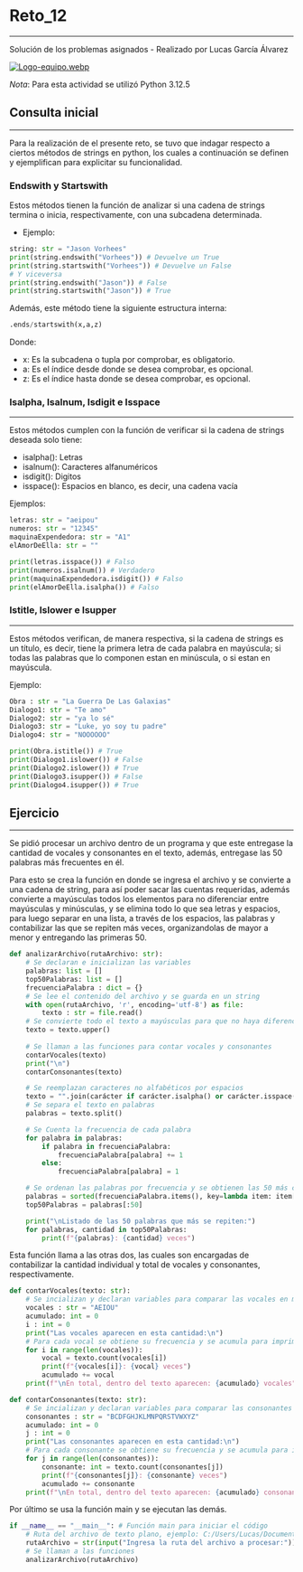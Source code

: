 # Reto_12
***
Solución de los problemas asignados - Realizado por Lucas García Álvarez

[![Logo-equipo.webp](https://i.postimg.cc/Z5BYw1Tx/Logo-equipo.webp)](https://postimg.cc/9D2jMgwD)

*Nota*: Para esta actividad se utilizó Python 3.12.5
## Consulta inicial
***
Para la realización de el presente reto, se tuvo que indagar respecto a ciertos métodos de strings en python, los cuales a continuación se definen y ejemplifican para explicitar su funcionalidad.

### Endswith y Startswith
Estos métodos tienen la función de analizar si una cadena de strings termina o inicia, respectivamente, con una subcadena determinada.
- Ejemplo:
```python
string: str = "Jason Vorhees"
print(string.endswith("Vorhees")) # Devuelve un True
print(string.startswith("Vorhees")) # Devuelve un False
# Y viceversa
print(string.endswith("Jason")) # False
print(string.startswith("Jason")) # True
```
Además, este método tiene la siguiente estructura interna:
```python
.ends/startswith(x,a,z)
```
Donde:
- x: Es la subcadena o tupla por comprobar, es obligatorio.
- a: Es el índice desde donde se desea comprobar, es opcional.
- z: Es el índice hasta donde se desea comprobar, es opcional.

### Isalpha, Isalnum, Isdigit e Isspace
***
Estos métodos cumplen con la función de verificar si la cadena de strings deseada solo tiene:
- isalpha(): Letras
- isalnum(): Caracteres alfanuméricos
- isdigit(): Digitos
- isspace(): Espacios en blanco, es decir, una cadena vacía

Ejemplos:
```python
letras: str = "aeipou"
numeros: str = "12345"
maquinaExpendedora: str = "A1"
elAmorDeElla: str = ""

print(letras.isspace()) # Falso
print(numeros.isalnum()) # Verdadero
print(maquinaExpendedora.isdigit()) # Falso
print(elAmorDeElla.isalpha()) # Falso
```
### Istitle, Islower e Isupper
***
Estos métodos verifican, de manera respectiva, si la cadena de strings es un título, es decir, tiene la primera letra de cada palabra en mayúscula; si todas las palabras que lo componen estan en minúscula, o si estan en mayúscula.

Ejemplo:
```python
Obra : str = "La Guerra De Las Galaxias"
Dialogo1: str = "Te amo"
Dialogo2: str = "ya lo sé"
Dialogo3: str = "Luke, yo soy tu padre"
Dialogo4: str = "NOOOOOO"

print(Obra.istitle()) # True
print(Dialogo1.islower()) # False
print(Dialogo2.islower()) # True
print(Dialogo3.isupper()) # False
print(Dialogo4.isupper()) # True
```
## Ejercicio
***
Se pidió procesar un archivo dentro de un programa y que este entregase la cantidad de vocales y consonantes en el texto, además, entregase las 50 palabras más frecuentes en él.

Para esto se crea la función en donde se ingresa el archivo y se convierte a una cadena de string, para así poder sacar las cuentas requeridas, además convierte a mayúsculas todos los elementos para no diferenciar entre mayúsculas y minúsculas, y se elimina todo lo que sea letras y espacios, para luego separar en una lista, a través de los espacios, las palabras y contabilizar las que se repiten más veces, organizandolas de mayor a menor y entregando las primeras 50.
```python
def analizarArchivo(rutaArchivo: str):
    # Se declaran e inicializan las variables
    palabras: list = []
    top50Palabras: list = []
    frecuenciaPalabra : dict = {}
    # Se lee el contenido del archivo y se guarda en un string
    with open(rutaArchivo, 'r', encoding='utf-8') as file:
        texto : str = file.read()
    # Se convierte todo el texto a mayúsculas para que no haya diferencia entre las mismas letras en minúsculas
    texto = texto.upper()
    
    # Se llaman a las funciones para contar vocales y consonantes
    contarVocales(texto)
    print("\n")
    contarConsonantes(texto)

    # Se reemplazan caracteres no alfabéticos por espacios
    texto = "".join(carácter if carácter.isalpha() or carácter.isspace() else " " for carácter in texto)
    # Se separa el texto en palabras
    palabras = texto.split()

    # Se Cuenta la frecuencia de cada palabra
    for palabra in palabras:
        if palabra in frecuenciaPalabra:
            frecuenciaPalabra[palabra] += 1
        else:
            frecuenciaPalabra[palabra] = 1

    # Se ordenan las palabras por frecuencia y se obtienen las 50 más comunes
    palabras = sorted(frecuenciaPalabra.items(), key=lambda item: item[1], reverse=True)
    top50Palabras = palabras[:50]

    print("\nListado de las 50 palabras que más se repiten:")
    for palabras, cantidad in top50Palabras:
        print(f"{palabras}: {cantidad} veces")
```
Esta función llama a las otras dos, las cuales son encargadas de contabilizar la cantidad individual y total de vocales y consonantes, respectivamente.
```python
def contarVocales(texto: str):
    # Se incializan y declaran variables para comparar las vocales en mayúscula dentro del texto
    vocales : str = "AEIOU"
    acumulado: int = 0
    i : int = 0
    print("Las vocales aparecen en esta cantidad:\n")
    # Para cada vocal se obtiene su frecuencia y se acumula para imprimir el total
    for i in range(len(vocales)):
        vocal = texto.count(vocales[i])
        print(f"{vocales[i]}: {vocal} veces")
        acumulado += vocal
    print(f"\nEn total, dentro del texto aparecen: {acumulado} vocales")

def contarConsonantes(texto: str):
    # Se incializan y declaran variables para comparar las consonantes en mayúscula dentro del texto
    consonantes : str = "BCDFGHJKLMNPQRSTVWXYZ"
    acumulado: int = 0
    j : int = 0
    print("Las consonantes aparecen en esta cantidad:\n")
    # Para cada consonante se obtiene su frecuencia y se acumula para imprimir el total
    for j in range(len(consonantes)):
        consonante: int = texto.count(consonantes[j])
        print(f"{consonantes[j]}: {consonante} veces")
        acumulado += consonante
    print(f"\nEn total, dentro del texto aparecen: {acumulado} consonantes")
```
Por último se usa la función main y se ejecutan las demás.
```python
if __name__ == "__main__": # Función main para iniciar el código
    # Ruta del archivo de texto plano, ejemplo: C:/Users/Lucas/Documents/Python_Unal_2024-1/Reto_12/mbox.txt
    rutaArchivo = str(input("Ingresa la ruta del archivo a procesar:"))
    # Se llaman a las funciones
    analizarArchivo(rutaArchivo)
```
